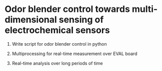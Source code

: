 
# Odor blender control towards multi-dimensional sensing of electrochemical sensors

1. Write script for odor blender control in python

2. Multiprocessing for real-time measurement over EVAL board

3. Real-time analysis over long periods of time


